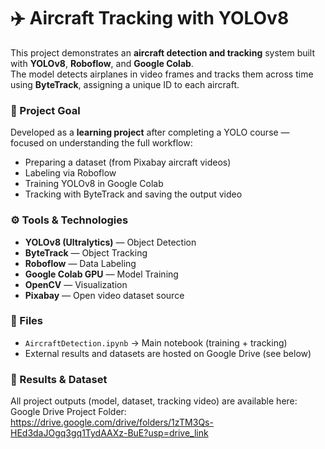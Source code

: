 # ✈️ Aircraft Tracking with YOLOv8

This project demonstrates an **aircraft detection and tracking** system built with **YOLOv8**, **Roboflow**, and **Google Colab**.  
The model detects airplanes in video frames and tracks them across time using **ByteTrack**, assigning a unique ID to each aircraft.

### 🧠 Project Goal
Developed as a **learning project** after completing a YOLO course — focused on understanding the full workflow:
- Preparing a dataset (from Pixabay aircraft videos)
- Labeling via Roboflow  
- Training YOLOv8 in Google Colab  
- Tracking with ByteTrack and saving the output video  

### ⚙️ Tools & Technologies
- **YOLOv8 (Ultralytics)** — Object Detection  
- **ByteTrack** — Object Tracking  
- **Roboflow** — Data Labeling  
- **Google Colab GPU** — Model Training  
- **OpenCV** — Visualization  
- **Pixabay** — Open video dataset source  

### 📂 Files
- `AircraftDetection.ipynb` → Main notebook (training + tracking)  
- External results and datasets are hosted on Google Drive (see below)

### 🔗 Results & Dataset
All project outputs (model, dataset, tracking video) are available here:  
Google Drive Project Folder: https://drive.google.com/drive/folders/1zTM3Qs-HEd3daJOgq3gq1TydAAXz-BuE?usp=drive_link

